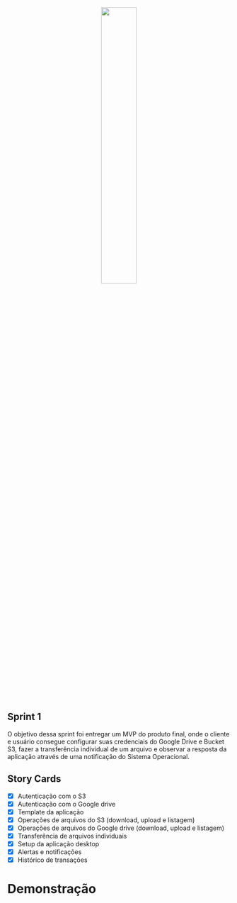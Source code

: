 <div align="center">
  <img src="https://user-images.githubusercontent.com/74321890/228393527-9bd20785-93b0-4da2-b774-97e81e59e6e4.svg" width="40%">
</div>

## Sprint 1


O objetivo dessa sprint foi entregar um MVP do produto final, onde o cliente e usuário consegue configurar suas credenciais do Google Drive e Bucket S3, fazer a transferência individual de um arquivo e observar a resposta da aplicação através de uma notificação do Sistema Operacional.

## Story Cards

- [X] Autenticação com o S3
- [X] Autenticação com o Google drive
- [X] Template da aplicação
- [X] Operações de arquivos do S3 (download, upload e listagem)
- [X] Operações de arquivos do Google drive (download, upload e listagem)
- [X] Transferência de arquivos individuais
- [X] Setup da aplicação desktop
- [X] Alertas e notificações
- [X] Histórico de transações

# Demonstração
